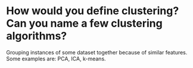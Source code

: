 # How would you define clustering? Can you name a few clustering algorithms?
Grouping instances of some dataset together because of similar features. Some examples are: PCA, ICA, k-means.
